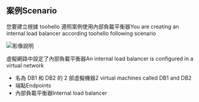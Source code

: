 ## <a name="scenario"></a><span data-ttu-id="12633-101">案例</span><span class="sxs-lookup"><span data-stu-id="12633-101">Scenario</span></span>

<span data-ttu-id="12633-102">您要建立根據 toohello 遵照案例使用內部負載平衡器</span><span class="sxs-lookup"><span data-stu-id="12633-102">You are creating an internal load balancer according toohello following scenario</span></span>

![影像說明](./media/load-balancer-get-started-ilb-scenario-include/figure1.png)

<span data-ttu-id="12633-104">虛擬網路中設定了內部負載平衡器</span><span class="sxs-lookup"><span data-stu-id="12633-104">An internal load balancer is configured in a virtual network</span></span>

* <span data-ttu-id="12633-105">名為 DB1 和 DB2 的 2 部虛擬機器</span><span class="sxs-lookup"><span data-stu-id="12633-105">2 virtual machines called DB1 and DB2</span></span>
* <span data-ttu-id="12633-106">端點</span><span class="sxs-lookup"><span data-stu-id="12633-106">Endpoints</span></span>
* <span data-ttu-id="12633-107">內部負載平衡器</span><span class="sxs-lookup"><span data-stu-id="12633-107">Internal load balancer</span></span>
